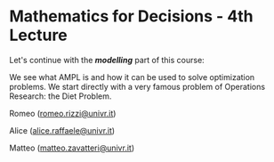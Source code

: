 # Mathematics for Decisions - 4th Lecture #

Let's continue with the ___modelling___ part of this course:

We see what AMPL is and how it can be used to solve optimization problems.
We start directly with a very famous problem of Operations Research: the Diet Problem.

Romeo (romeo.rizzi@univr.it)

Alice (alice.raffaele@univr.it)

Matteo (matteo.zavatteri@univr.it)